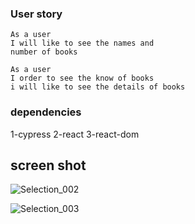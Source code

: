
### User story
```
As a user 
I will like to see the names and
number of books
```
```
As a user 
I order to see the know of books
i will like to see the details of books
```

### dependencies

1-cypress
2-react
3-react-dom

## screen shot
![Selection_002](https://user-images.githubusercontent.com/59358386/123507079-e2cd1a00-d667-11eb-93f8-efaa0e48e9e5.png)


![Selection_003](https://user-images.githubusercontent.com/59358386/123507076-dcd73900-d667-11eb-9358-5d55cf8acd86.png)

